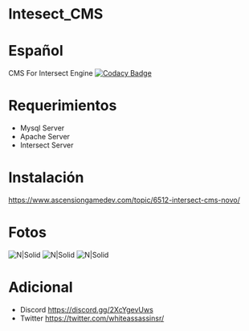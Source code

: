# Intesect_CMS

# Español
 CMS For Intersect Engine [![Codacy Badge](https://app.codacy.com/project/badge/Grade/9f865cc165e8413fa39d57bf1c4e3c66)](https://www.codacy.com/gh/WhiteAssassins/Intersect_CMS/dashboard?utm_source=github.com&amp;utm_medium=referral&amp;utm_content=WhiteAssassins/Intersect_CMS&amp;utm_campaign=Badge_Grade)
# Requerimientos
* Mysql Server
* Apache Server 
* Intersect Server
# Instalación
https://www.ascensiongamedev.com/topic/6512-intersect-cms-novo/

# Fotos
![N|Solid](https://i.postimg.cc/65v014v3/1.png)
![N|Solid](https://i.postimg.cc/h4wsr1h6/2.png)
![N|Solid](https://i.postimg.cc/qvHLfBsG/3.png)


# Adicional
* Discord https://discord.gg/2XcYgevUws
* Twitter https://twitter.com/whiteassassinsr/
